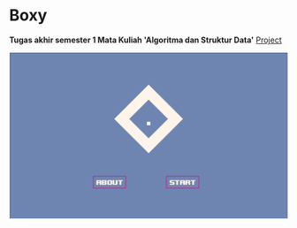 # Boxy

**Tugas akhir semester 1 Mata Kuliah 'Algoritma dan Struktur Data'**
[Project](https://www.greenfoot.org/scenarios/32797)

![Screenshoot main menu](./images/screenshoot.png)
